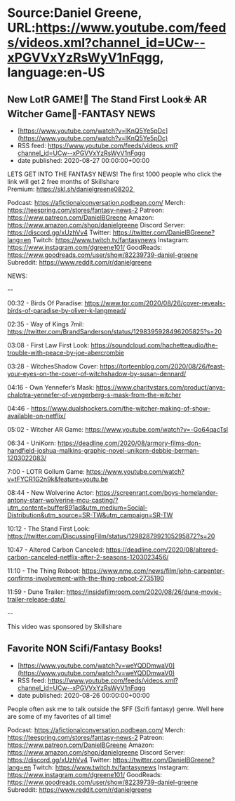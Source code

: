 # Source:Daniel Greene, URL:https://www.youtube.com/feeds/videos.xml?channel_id=UCw--xPGVVxYzRsWyV1nFqgg, language:en-US

## New LotR GAME!💍 The Stand First Look☣️ AR Witcher Game🐺-FANTASY NEWS
 - [https://www.youtube.com/watch?v=lKnQ5Ye5pDc](https://www.youtube.com/watch?v=lKnQ5Ye5pDc)
 - RSS feed: https://www.youtube.com/feeds/videos.xml?channel_id=UCw--xPGVVxYzRsWyV1nFqgg
 - date published: 2020-08-27 00:00:00+00:00

LETS GET INTO THE FANTASY NEWS! 
The first 1000 people who click the link will get 2 free months of Skillshare Premium: https://skl.sh/danielgreene08202 

Podcast: https://afictionalconversation.podbean.com/
Merch: https://teespring.com/stores/fantasy-news-2
Patreon: https://www.patreon.com/DanielBGreene
Amazon: https://www.amazon.com/shop/danielgreene
Discord Server: https://discord.gg/xUzhVv4
Twitter: https://twitter.com/DanielBGreene?lang=en
Twitch: https://www.twitch.tv/fantasynews
Instagram: https://www.instagram.com/dgreene101/
GoodReads: https://www.goodreads.com/user/show/82239739-daniel-greene
Subreddit: https://www.reddit.com/r/danielgreene

NEWS: 

--

00:32 - Birds Of Paradise: https://www.tor.com/2020/08/26/cover-reveals-birds-of-paradise-by-oliver-k-langmead/

02:35 - Way of Kings 7mil: https://twitter.com/BrandSanderson/status/1298395928496205825?s=20

03:08 - First Law First Look: https://soundcloud.com/hachetteaudio/the-trouble-with-peace-by-joe-abercrombie

03:28 - WitchesShadow Cover: https://torteenblog.com/2020/08/26/feast-your-eyes-on-the-cover-of-witchshadow-by-susan-dennard/

04:16 - Own Yennefer’s Mask: https://www.charitystars.com/product/anya-chalotra-yennefer-of-vengerberg-s-mask-from-the-witcher

04:46 - https://www.dualshockers.com/the-witcher-making-of-show-available-on-netflix/

05:02 - Witcher AR Game: https://www.youtube.com/watch?v=-Go64qacTsI

06:34 - UniKorn: https://deadline.com/2020/08/armory-films-don-handfield-joshua-malkins-graphic-novel-unikorn-debbie-berman-1203022083/

7:00 - LOTR Gollum Game: https://www.youtube.com/watch?v=tFYCR1G2n9k&feature=youtu.be

08:44 - New Wolverine Actor: https://screenrant.com/boys-homelander-antony-starr-wolverine-mcu-casting/?utm_content=buffer891ad&utm_medium=Social-Distribution&utm_source=SR-TW&utm_campaign=SR-TW

10:12 - The Stand First Look: https://twitter.com/DiscussingFilm/status/1298287992105295872?s=20

10:47 - Altered Carbon Canceled: https://deadline.com/2020/08/altered-carbon-canceled-netflix-after-2-seasons-1203023456/

11:10 - The Thing Reboot: https://www.nme.com/news/film/john-carpenter-confirms-involvement-with-the-thing-reboot-2735190

11:59 - Dune Trailer: https://insidefilmroom.com/2020/08/26/dune-movie-trailer-release-date/

--


This video was sponsored by Skillshare

## Favorite NON Scifi/Fantasy Books!
 - [https://www.youtube.com/watch?v=weYQDDmwaV0](https://www.youtube.com/watch?v=weYQDDmwaV0)
 - RSS feed: https://www.youtube.com/feeds/videos.xml?channel_id=UCw--xPGVVxYzRsWyV1nFqgg
 - date published: 2020-08-26 00:00:00+00:00

People often ask me to talk outside the SFF (Scifi fantasy) genre. Well here are some of my favorites of all time! 

Podcast: https://afictionalconversation.podbean.com/
Merch: https://teespring.com/stores/fantasy-news-2
Patreon: https://www.patreon.com/DanielBGreene
Amazon: https://www.amazon.com/shop/danielgreene
Discord Server: https://discord.gg/xUzhVv4
Twitter: https://twitter.com/DanielBGreene?lang=en
Twitch: https://www.twitch.tv/fantasynews
Instagram: https://www.instagram.com/dgreene101/
GoodReads: https://www.goodreads.com/user/show/82239739-daniel-greene
Subreddit: https://www.reddit.com/r/danielgreene

